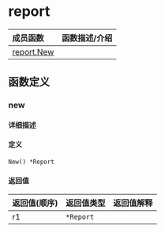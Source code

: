 # report

|成员函数|函数描述/介绍|
|:------|:--------|
| [report.New](#new) ||


## 函数定义
### new

#### 详细描述


#### 定义

`New() *Report`

#### 返回值
|返回值(顺序)|返回值类型|返回值解释|
|:-----------|:---------- |:-----------|
| r1 | `*Report` |   |


